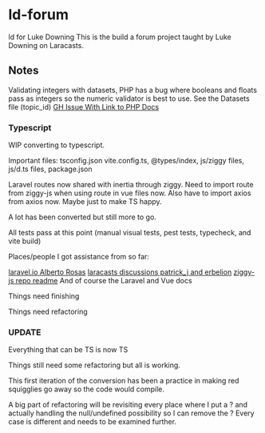 # ld-forum
ld for Luke Downing
This is the build a forum project taught by Luke Downing on Laracasts.

## Notes
Validating integers with datasets, PHP has a bug where booleans and
floats pass as integers so the numeric validator is best to use.
See the Datasets file (topic_id)
[GH Issue With Link to PHP Docs](https://github.com/laravel/framework/issues/28685)

### Typescript
WIP converting to typescript.

Important files: tsconfig.json vite.config.ts, @types/index, js/ziggy files, js/d.ts files, package.json

Laravel routes now shared with inertia through ziggy. Need to import route from ziggy-js when using route in vue files now.
Also have to import axios from axios now. Maybe just to make TS happy.

A lot has been converted but still more to go. 

All tests pass at this point (manual visual tests, pest tests, typecheck, and vite build)

Places/people I got assistance from so far:

[laravel.io Alberto Rosas](https://laravel.io/articles/enhancing-laravel-and-inertiajs-with-typescript-and-vue-3s-composition-api-to-build-a-powerful-spa)
[laracasts discussions patrick_j and erbelion](https://laracasts.com/discuss/channels/javascript/how-to-strongly-type-inertiajs-usepage-hook)
[ziggy-js repo readme](https://github.com/tighten/ziggy)
And of course the Laravel and Vue docs

Things need finishing

Things need refactoring

### UPDATE

Everything that can be TS is now TS

Things still need some refactoring but all is working.

This first iteration of the conversion has been a practice in making red squigglies go away so the code would compile.

A big part of refactoring will be revisiting every place where I put a ? and actually handling the null/undefined
possibility so I can remove the ? Every case is different and needs to be examined further. 
